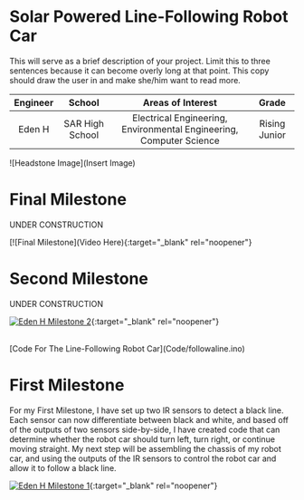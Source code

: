 ﻿# Solar Powered Line-Following Robot Car
This will serve as a brief description of your project. Limit this to three sentences because it can become overly long at that point. This copy should draw the user in and make she/him want to read more.

| **Engineer** | **School** | **Areas of Interest** | **Grade** |
|:--:|:--:|:--:|:--:|
| Eden H | SAR High School | Electrical Engineering, Environmental Engineering, Computer Science | Rising Junior

![Headstone Image](Insert Image)
  
# Final Milestone
UNDER CONSTRUCTION

[![Final Milestone](Video Here){:target="_blank" rel="noopener"}


# Second Milestone
UNDER CONSTRUCTION

[![Eden H Milestone 2](https://res.cloudinary.com/marcomontalbano/image/upload/v1626646693/video_to_markdown/images/youtube--kdTgERcL5lk-c05b58ac6eb4c4700831b2b3070cd403.jpg)](https://youtu.be/kdTgERcL5lk "Eden H Milestone 2"){:target="_blank" rel="noopener"}

<br>
[Code For The Line-Following Robot Car](Code/followaline.ino)
<br>

# First Milestone
For my First Milestone, I have set up two IR sensors to detect a black line. Each sensor can now differentiate between black and white, and based off of the outputs of two sensors side-by-side, I have created code that can determine whether the robot car should turn left, turn right, or continue moving straight.
My next step will be assembling the chassis of my robot car, and using the outputs of the IR sensors to control the robot car and allow it to follow a black line.

[![Eden H Milestone 1](https://res.cloudinary.com/marcomontalbano/image/upload/v1626187887/video_to_markdown/images/youtube--15n1ZdJsuV4-c05b58ac6eb4c4700831b2b3070cd403.jpg)](https://youtu.be/15n1ZdJsuV4 "Eden H Milestone 1"){:target="_blank" rel="noopener"}
